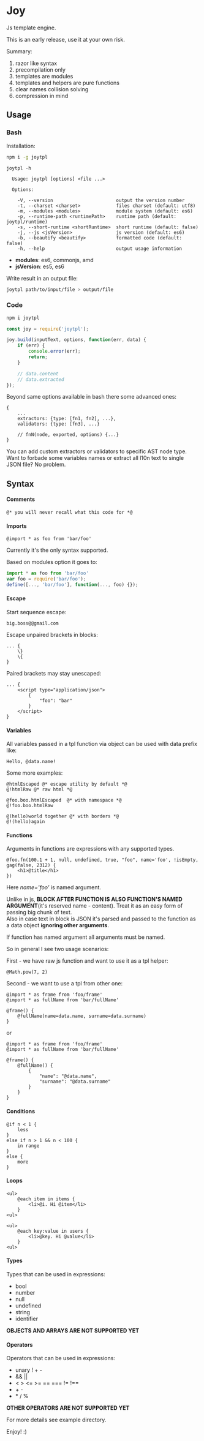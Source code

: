 # Joy

Js template engine.

This is an early release, use it at your own risk.

Summary:
1. razor like syntax
2. precompilation only
3. templates are modules
4. templates and helpers are pure functions
5. clear names collision solving
6. compression in mind

## Usage

### Bash

Installation:
```bash
npm i -g joytpl
```

```
joytpl -h

  Usage: joytpl [options] <file ...>

  Options:

    -V, --version                       output the version number
    -t, --charset <charset>             files charset (default: utf8)
    -m, --modules <modules>             module system (default: es6)
    -p, --runtime-path <runtimePath>    runtime path (default: joytpl/runtime)
    -s, --short-runtime <shortRuntime>  short runtime (default: false)
    -j, --js <jsVersion>                js version (default: es6)
    -b, --beautify <beautify>           formatted code (default: false)
    -h, --help                          output usage information
```

* **modules**: es6, commonjs, amd
* **jsVersion**: es5, es6

Write result in an output file:
```bash
joytpl path/to/input/file > output/file
```

### Code

```bash
npm i joytpl
```

```js
const joy = require('joytpl');

joy.build(inputText, options, function(err, data) {
    if (err) {
        console.error(err);
        return;
    }

    // data.content
    // data.extracted
});
```
Beyond same options available in bash there some advanced ones:
```
{
    ...
    extractors: {type: [fn1, fn2], ...},
    validators: {type: [fn3], ...}
    
    // fnN(node, exported, options) {...}
}
```
You can add custom extractors or validators to specific AST node type.  
Want to forbade some variables names or extract all l10n text to single JSON file? No problem.

## Syntax

#### Comments

```joy
@* you will never recall what this code for *@
```

#### Imports

```joy
@import * as foo from 'bar/foo' 
```
Currently it's the only syntax supported.

Based on modules option it goes to:
```js
import * as foo from 'bar/foo'
var foo = require('bar/foo');
define([..., 'bar/foo'], function(..., foo) {});
```

#### Escape

Start sequence escape:

```joy
big.boss@@gmail.com
```

Escape unpaired brackets in blocks:

```joy
... {
    \}
    \{
}
```

Paired brackets may stay unescaped:

```joy
... {
    <script type="application/json">
        {
            "foo": "bar"
        }
    </script>
}
```

#### Variables

All variables passed in a tpl function via object can be used with data prefix like:
```joy
Hello, @data.name!
```

Some more examples:

```joy
@htmlEscaped @* escape utility by default *@
@!htmlRaw @* raw html *@

@foo.boo.htmlEscaped  @* with namespace *@
@!foo.boo.htmlRaw

@(hello)world together @* with borders *@
@!(hello)again
```

#### Functions

Arguments in functions are expressions with any supported types.

```joy
@foo.fn(100.1 + 1, null, undefined, true, "foo", name='foo', !isEmpty, gag(false, 2312) {
    <h1>@title</h1>
})
```

Here _name='foo'_ is named argument.

Unlike in js, **BLOCK AFTER FUNCTION IS ALSO FUNCTION'S NAMED ARGUMENT**(it's reserved name - content). Treat it as an easy form of passing big chunk of text.  
Also in case text in block is JSON it's parsed and passed to the function as a data object **ignoring other arguments**.

If function has named argument all arguments must be named.

So in general I see two usage scenarios:

First - we have raw js function and want to use it as a tpl helper:
```joy
@Math.pow(7, 2)
```

Second - we want to use a tpl from other one:

```joy
@import * as frame from 'foo/frame'
@import * as fullName from 'bar/fullName'

@frame() {
    @fullName(name=data.name, surname=data.surname)
}
```

or

```joy
@import * as frame from 'foo/frame'
@import * as fullName from 'bar/fullName'

@frame() {
    @fullName() {
        {
            "name": "@data.name",
            "surname": "@data.surname"
        }
    }
}
```

#### Conditions

```joy
@if n < 1 {
    less
}
else if n > 1 && n < 100 {
    in range
}
else {
    more
}
```

#### Loops

```joy
<ul>
    @each item in items {
        <li>@i. Hi @item</li>
    }
<ul>
```

```joy
<ul>
    @each key:value in users {
        <li>@key. Hi @value</li>
    }
<ul>
```

#### Types

Types that can be used in expressions:

* bool
* number
* null
* undefined
* string
* identifier

**OBJECTS AND ARRAYS ARE NOT SUPPORTED YET**

#### Operators

Operators that can be used in expressions:

* unary ! + -
* && ||
* < > <= >= == === != !==
* \+ -
* \* / %

**OTHER OPERATORS ARE NOT SUPPORTED YET**

For more details see example directory.

Enjoy! :)

